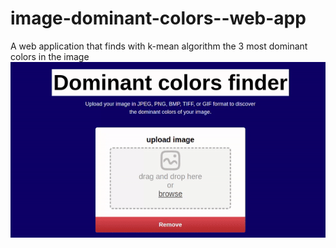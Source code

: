 # image-dominant-colors--web-app
A web application that finds with k-mean algorithm the 3 most dominant colors in the image
<img src="example.gif" alt="animated" /><br>
